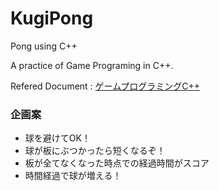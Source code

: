 # KugiPong
Pong using C++

A practice of Game Programing in C++.

Refered Document : [ゲームプログラミングC++](https://www.amazon.co.jp/dp/B07JVMJ9B1/ref=dp-kindle-redirect?_encoding=UTF8&btkr=1)

### 企画案
* 球を避けてOK！
* 球が板にぶつかったら短くなるぞ！
* 板が全てなくなった時点での経過時間がスコア
* 時間経過で球が増える！
